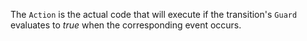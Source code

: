 The `Action` is the actual code that will execute if the transition's
`Guard` evaluates to *true* when the corresponding event occurs.
